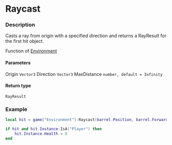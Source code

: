# Raycast

### Description

Casts a ray from origin with a specified direction and returns a RayResult for the first hit object.

Function of [Environment](/classes/Environment/)

#### Parameters

Origin `Vector3`
Direction `Vector3`
MaxDistance `number, default = Infinity`

#### Return type

`RayResult`

### Example

```lua
local hit = game["Environment"]:Raycast(barrel.Position, barrel.Forward)

if hit and hit.Instance:IsA("Player") then
    hit.Instance.Health = 0
end
```
